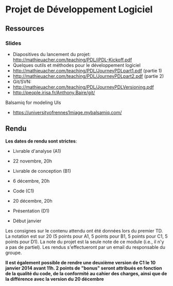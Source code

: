 # Projet de Développement Logiciel

## Ressources 

### Slides
 
 * Diapositives du lancement du projet: http://mathieuacher.com/teaching/PDL/iPDL-Kickoff.pdf
 * Quelques outils et méthodes pour le développement logiciel
  * http://mathieuacher.com/teaching/PDL/JourneyPDLpart1.pdf (partie 1)
  * http://mathieuacher.com/teaching/PDL/JourneyPDLpart2.pdf (partie 2)
 * Git/SVN:
  * http://mathieuacher.com/teaching/PDL/JourneyPDLVersioning.pdf
  * http://people.irisa.fr/Anthony.Baire/git/

Balsamiq for modeling UIs
 * https://universityofrennes1miage.mybalsamiq.com/


  
## Rendu 

 **Les dates de rendu sont strictes**:
 
 * Livrable d'analyse (A1)
  * 22 novembre, 20h
 
 * Livrable de conception (B1)
  * 6 décembre, 20h 
 
 * Code (C1)
  * 20 décembre, 20h
 
 * Présentation (D1)
  * Début janvier
    
Les consignes sur le contenu attendu ont été données lors du premier TD. 
La notation est sur 20 (5 points pour A1, 5 points pour B1, 5 points pour C1, 5 points pour D1). 
La note du projet est la seule note de ce module (i.e., il n'y a pas de partiel).
Les rendus s'effectueront par un email du responsable du groupe. 

**Il est également possible de rendre une deuxième version de C1 le 10 janvier 2014 avant 11h. 2 points de "bonus" seront attribués en fonction de la qualité du code, de la conformité au cahier des charges, ainsi que de la différence avec la version du 20 décembre**
   

